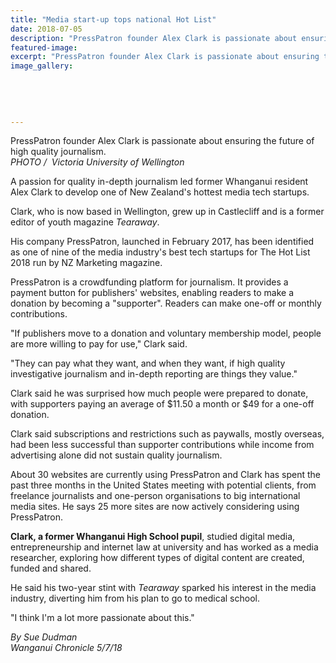 ```yaml
---
title: "Media start-up tops national Hot List"
date: 2018-07-05
description: "PressPatron founder Alex Clark is passionate about ensuring the future of high quality journalism..."
featured-image: 
excerpt: "PressPatron founder Alex Clark is passionate about ensuring the future of high quality journalism."
image_gallery:
	
	
	
	
	
---
```


<p><span>PressPatron founder Alex Clark is passionate about ensuring the future of high quality journalism.</span><br /><em>PHOTO /&nbsp; Victoria University of Wellington</em></p>
<p class="element element-paragraph">A passion for quality in-depth journalism led former Whanganui resident Alex Clark to develop one of New Zealand's hottest media tech startups.</p>
<p class="element element-paragraph">Clark, who is now based in Wellington, grew up in Castlecliff and is a former editor of youth magazine&nbsp;<em>Tearaway</em>.</p>
<p class="element element-paragraph">His company PressPatron, launched in February 2017, has been identified as one of nine of the media industry's best tech startups for The Hot List 2018 run by NZ Marketing magazine.</p>
<p class="element element-paragraph">PressPatron is a crowdfunding platform for journalism. It provides a payment button for publishers' websites, enabling readers to make a donation by becoming a "supporter". Readers can make one-off or monthly contributions.</p>
<p class="element element-paragraph">"If publishers move to a donation and voluntary membership model, people are more willing to pay for use," Clark said.</p>
<p class="element element-paragraph">"They can pay what they want, and when they want, if high quality investigative journalism and in-depth reporting are things they value."</p>
<p class="element element-paragraph">Clark said he was surprised how much people were prepared to donate, with supporters paying an average of $11.50 a month or $49 for a one-off donation.</p>
<p class="element element-paragraph">Clark said subscriptions and restrictions such as paywalls, mostly overseas, had been less successful than supporter contributions while income from advertising alone did not sustain quality journalism.</p>
<p class="element element-paragraph">About 30 websites are currently using PressPatron and Clark has spent the past three months in the United States meeting with potential clients, from freelance journalists and one-person organisations to big international media sites. He says 25 more sites are now actively considering using PressPatron.</p>
<p class="element element-paragraph"><strong>Clark, a former Whanganui High School pupil</strong>, studied digital media, entrepreneurship and internet law at university and has worked as a media researcher, exploring how different types of digital content are created, funded and shared.</p>
<p class="element element-paragraph">He said his two-year stint with&nbsp;<em>Tearaway</em>&nbsp;sparked his interest in the media industry, diverting him from his plan to go to medical school.</p>
<p class="element element-paragraph">"I think I'm a lot more passionate about this."</p>
<p class="element element-paragraph"><em>By Sue Dudman</em><br /><em>Wanganui Chronicle 5/7/18</em></p>


